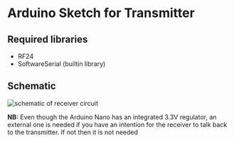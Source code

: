 # Arduino Sketch for Transmitter

## Required libraries

- RF24
- SoftwareSerial (builtin library)

## Schematic

![schematic of receiver circuit](http://files.georgi-iliev.dev/u/dogtrack_receiver.png)

**NB:** Even though the Arduino Nano has an integrated 3.3V regulator, an external one is needed
if you have an intention for the receiver to talk back to the transmitter. If not then it is not needed